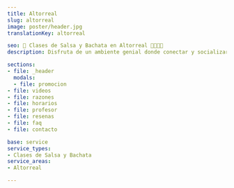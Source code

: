 ```yaml
---
title: Altorreal
slug: altorreal
image: poster/header.jpg
translationKey: altorreal

seo: 🪇 Clases de Salsa y Bachata en Altorreal 💃🏻🕺🏻
description: Disfruta de un ambiente genial donde conectar y socializar mientras aprendes a bailar y sudas de alegría en Altorreal. ¡Reserva tu clase gratis hoy!

sections:
- file: _header
  modals:
  - file: promocion
- file: videos
- file: razones
- file: horarios
- file: profesor
- file: resenas
- file: faq
- file: contacto

base: service
service_types:
- Clases de Salsa y Bachata
service_areas:
- Altorreal

---
```

